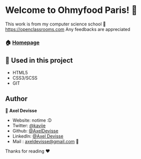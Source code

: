 # Welcome to Ohmyfood Paris! 👋
This work is from my computer science school 🏫 https://openclassrooms.com
Any feedbacks are appreciated


### 🏠 [Homepage](https://github.com/AxelDevisse/ohmyfood)

## 🔨 Used in this project

* HTML5
* CSS3/SCSS
* GIT





## Author

👤 **Axel Devisse**

* Website: notime :D
* Twitter: [@kavije](https://twitter.com/kavije)
* Github: [@AxelDevisse](https://github.com/AxelDevisse)
* LinkedIn: [@Axel Devisse](https://linkedin.com/in/axel-devisse-253941195/)
* Mail : axeldevisse@gmail.com 💬


Thanks for reading ❤️